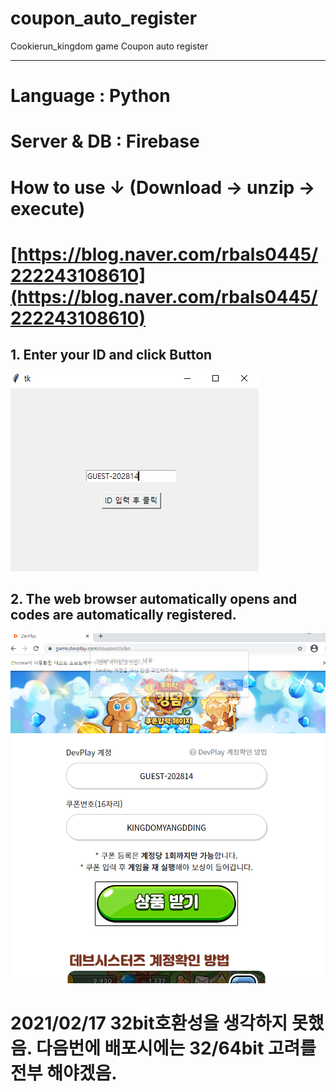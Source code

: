 # coupon_auto_register
Cookierun_kingdom game Coupon auto register

----

# Language : Python<br>
# Server & DB : Firebase<br>
# How to use ↓ (Download -> unzip -> execute)
# [https://blog.naver.com/rbals0445/222243108610](https://blog.naver.com/rbals0445/222243108610)

## 1. Enter your ID and click Button
![사용법1](https://github.com/rbals0445/coupon_auto_register/blob/main/use1.PNG)
<br>
## 2. The web browser automatically opens and codes are automatically registered.
![사용법2](https://github.com/rbals0445/coupon_auto_register/blob/main/use2.PNG)


# 2021/02/17 32bit호환성을 생각하지 못했음. 다음번에 배포시에는 32/64bit 고려를 전부 해야겠음.
